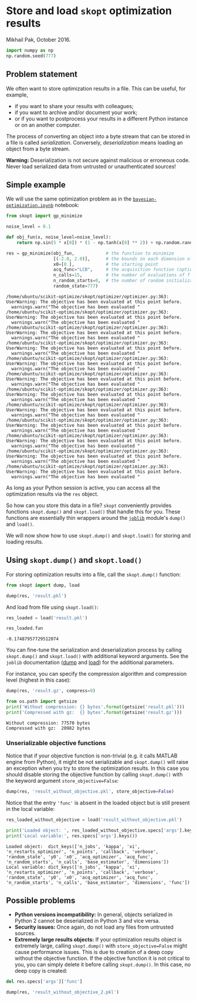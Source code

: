 
# Store and load `skopt` optimization results

Mikhail Pak, October 2016.


```python
import numpy as np
np.random.seed(777)
```

## Problem statement

We often want to store optimization results in a file. This can be useful, for example,

* if you want to share your results with colleagues;
* if you want to archive and/or document your work;
* or if you want to postprocess your results in a different Python instance or on an another computer.

The process of converting an object into a byte stream that can be stored in a file is called _serialization_.
Conversely, _deserialization_ means loading an object from a byte stream.

**Warning:** Deserialization is not secure against malicious or erroneous code. Never load serialized data from untrusted or unauthenticated sources!

## Simple example

We will use the same optimization problem as in the [`bayesian-optimization.ipynb`](https://github.com/scikit-optimize/scikit-optimize/blob/master/examples/bayesian-optimization.ipynb) notebook:


```python
from skopt import gp_minimize

noise_level = 0.1

def obj_fun(x, noise_level=noise_level):
    return np.sin(5 * x[0]) * (1 - np.tanh(x[0] ** 2)) + np.random.randn() * noise_level

res = gp_minimize(obj_fun,            # the function to minimize
                  [(-2.0, 2.0)],      # the bounds on each dimension of x
                  x0=[0.],            # the starting point
                  acq_func="LCB",     # the acquisition function (optional)
                  n_calls=15,         # the number of evaluations of f including at x0
                  n_random_starts=0,  # the number of random initialization points
                  random_state=777)
```

    /home/ubuntu/scikit-optimize/skopt/optimizer/optimizer.py:363: UserWarning: The objective has been evaluated at this point before.
      warnings.warn("The objective has been evaluated "
    /home/ubuntu/scikit-optimize/skopt/optimizer/optimizer.py:363: UserWarning: The objective has been evaluated at this point before.
      warnings.warn("The objective has been evaluated "
    /home/ubuntu/scikit-optimize/skopt/optimizer/optimizer.py:363: UserWarning: The objective has been evaluated at this point before.
      warnings.warn("The objective has been evaluated "
    /home/ubuntu/scikit-optimize/skopt/optimizer/optimizer.py:363: UserWarning: The objective has been evaluated at this point before.
      warnings.warn("The objective has been evaluated "
    /home/ubuntu/scikit-optimize/skopt/optimizer/optimizer.py:363: UserWarning: The objective has been evaluated at this point before.
      warnings.warn("The objective has been evaluated "
    /home/ubuntu/scikit-optimize/skopt/optimizer/optimizer.py:363: UserWarning: The objective has been evaluated at this point before.
      warnings.warn("The objective has been evaluated "
    /home/ubuntu/scikit-optimize/skopt/optimizer/optimizer.py:363: UserWarning: The objective has been evaluated at this point before.
      warnings.warn("The objective has been evaluated "
    /home/ubuntu/scikit-optimize/skopt/optimizer/optimizer.py:363: UserWarning: The objective has been evaluated at this point before.
      warnings.warn("The objective has been evaluated "
    /home/ubuntu/scikit-optimize/skopt/optimizer/optimizer.py:363: UserWarning: The objective has been evaluated at this point before.
      warnings.warn("The objective has been evaluated "
    /home/ubuntu/scikit-optimize/skopt/optimizer/optimizer.py:363: UserWarning: The objective has been evaluated at this point before.
      warnings.warn("The objective has been evaluated "
    /home/ubuntu/scikit-optimize/skopt/optimizer/optimizer.py:363: UserWarning: The objective has been evaluated at this point before.
      warnings.warn("The objective has been evaluated "
    /home/ubuntu/scikit-optimize/skopt/optimizer/optimizer.py:363: UserWarning: The objective has been evaluated at this point before.
      warnings.warn("The objective has been evaluated "


As long as your Python session is active, you can access all the optimization results via the `res` object.

So how can you store this data in a file? `skopt` conveniently provides functions `skopt.dump()` and `skopt.load()` that handle this for you. These functions are essentially thin wrappers around the [`joblib`](http://pythonhosted.org/joblib) module's `dump()` and `load()`.

We will now show how to use `skopt.dump()` and `skopt.load()` for storing and loading results.

## Using `skopt.dump()` and `skopt.load()`

For storing optimization results into a file, call the `skopt.dump()` function:


```python
from skopt import dump, load

dump(res, 'result.pkl')
```

And load from file using `skopt.load()`:


```python
res_loaded = load('result.pkl')

res_loaded.fun
```




    -0.17487957729512074



You can fine-tune the serialization and deserialization process by calling `skopt.dump()` and `skopt.load()` with additional keyword arguments. See the `joblib` documentation ([dump](https://pythonhosted.org/joblib/generated/joblib.dump.html) and [load](https://pythonhosted.org/joblib/generated/joblib.load.html)) for the additional parameters.

For instance, you can specify the compression algorithm and compression level (highest in this case):


```python
dump(res, 'result.gz', compress=9)

from os.path import getsize
print('Without compression: {} bytes'.format(getsize('result.pkl')))
print('Compressed with gz:  {} bytes'.format(getsize('result.gz')))
```

    Without compression: 77570 bytes
    Compressed with gz:  20982 bytes


### Unserializable objective functions

Notice that if your objective function is non-trivial (e.g. it calls MATLAB engine from Python), it might be not serializable and `skopt.dump()` will raise an exception when you try to store the optimization results.
In this case you should disable storing the objective function by calling `skopt.dump()` with the keyword argument `store_objective=False`:


```python
dump(res, 'result_without_objective.pkl', store_objective=False)
```

Notice that the entry `'func'` is absent in the loaded object but is still present in the local variable:


```python
res_loaded_without_objective = load('result_without_objective.pkl')

print('Loaded object: ', res_loaded_without_objective.specs['args'].keys())
print('Local variable:', res.specs['args'].keys())
```

    Loaded object:  dict_keys(['n_jobs', 'kappa', 'xi', 'n_restarts_optimizer', 'n_points', 'callback', 'verbose', 'random_state', 'y0', 'x0', 'acq_optimizer', 'acq_func', 'n_random_starts', 'n_calls', 'base_estimator', 'dimensions'])
    Local variable: dict_keys(['n_jobs', 'kappa', 'xi', 'n_restarts_optimizer', 'n_points', 'callback', 'verbose', 'random_state', 'y0', 'x0', 'acq_optimizer', 'acq_func', 'n_random_starts', 'n_calls', 'base_estimator', 'dimensions', 'func'])


## Possible problems

* __Python versions incompatibility:__ In general, objects serialized in Python 2 cannot be deserialized in Python 3 and vice versa.
* __Security issues:__ Once again, do not load any files from untrusted sources.
* __Extremely large results objects:__ If your optimization results object is extremely large, calling `skopt.dump()` with `store_objective=False` might cause performance issues. This is due to creation of a deep copy without the objective function. If the objective function it is not critical to you, you can simply delete it before calling `skopt.dump()`. In this case, no deep copy is created:


```python
del res.specs['args']['func']

dump(res, 'result_without_objective_2.pkl')
```
